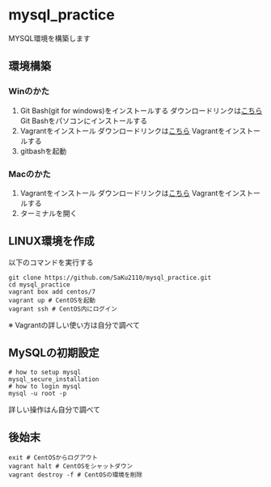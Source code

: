 # mysql_practice
MYSQL環境を構築します

## 環境構築
### Winのかた
1. Git Bash(git for windows)をインストールする
    ダウンロードリンクは[こちら](https://gitforwindows.org/)
    Git Bashをパソコンにインストールする
2. Vagrantをインストール
    ダウンロードリンクは[こちら](https://www.vagrantup.com/downloads.html)
    Vagrantをインストールする
3. gitbashを起動
### Macのかた
1. Vagrantをインストール
    ダウンロードリンクは[こちら](https://www.vagrantup.com/downloads.html)
    Vagrantをインストールする
2. ターミナルを開く
## LINUX環境を作成
以下のコマンドを実行する
```
git clone https://github.com/SaKu2110/mysql_practice.git
cd mysql_practice
vagrant box add centos/7
vagrant up # CentOSを起動
vagrant ssh # CentOS内にログイン
```
※ Vagrantの詳しい使い方は自分で調べて
## MySQLの初期設定
```
# how to setup mysql
mysql_secure_installation
# how to login mysql
mysql -u root -p
```
詳しい操作はん自分で調べて
## 後始末
```
exit # CentOSからログアウト
vagrant halt # CentOSをシャットダウン
vagrant destroy -f # CentOSの環境を削除
```
